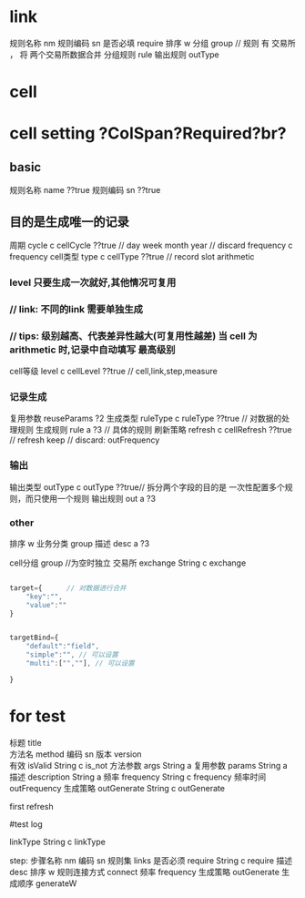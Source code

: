 # link 

规则名称 nm 
规则编码 sn
是否必填 require
排序 w
分组 group //  规则 有 交易所 ， 将 两个交易所数据合并
分组规则 rule
输出规则 outType


# cell




# cell setting  ?ColSpan?Required?br?
## basic 
规则名称  name ??true
规则编码 sn ??true
## 目的是生成唯一的记录 
周期 cycle  c cellCycle ??true // day week month year // discard  frequency  c frequency
cell类型 type   c cellType  ??true  // record slot arithmetic
### level   只要生成一次就好,其他情况可复用    
###  // link:  不同的link 需要单独生成 
###  // tips:  级别越高、代表差异性越大(可复用性越差) 当 cell 为 arithmetic 时,记录中自动填写 最高级别
cell等级  level   c cellLevel ??true  // cell,link,step,measure 
### 记录生成
复用参数 reuseParams  ?2
生成类型 ruleType  c ruleType ??true   // 对数据的处理规则 
生成规则 rule  a ?3 // 具体的规则
刷新策略 refresh   c cellRefresh ??true // refresh keep // discard: outFrequency


### 输出
输出类型 outType  c outType ??true// 拆分两个字段的目的是 一次性配置多个规则，而只使用一个规则
输出规则 out  a  ?3
### other 
排序 w
业务分类 group 
描述 desc a  ?3



<!-- discard  输入编码  inTypeSn  String  -->

cell分组 group   //为空时独立
交易所 exchange String  c exchange




```js

target={      // 对数据进行合并
    "key":"",
    "value":""
}


targetBind={
    "default":"field",
    "simple":"", // 可以设置
    "multi":["",""], // 可以设置

}


```


# for test 



标题   title  
方法名  method
编码 sn
版本 version  
有效 isValid String  c is_not
方法参数 args   String a 
复用参数 params   String a 
描述  description  String a 
频率 frequency String c frequency
频率时间 outFrequency
生成策略 outGenerate String  c outGenerate


first
refresh


#test log

linkType String c linkType





step:
    步骤名称 nm 
    编码  sn 
    规则集 links 
    是否必须 require String c require
    描述 desc
    排序 w
    规则连接方式 connect
    频率 frequency
    生成策略 outGenerate
    生成顺序  generateW

